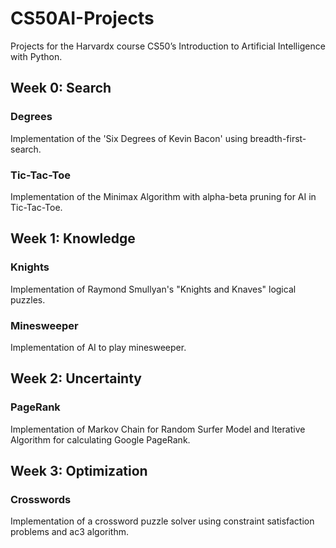 # CS50AI-Projects
Projects for the Harvardx course CS50’s Introduction to Artificial Intelligence with Python.

## Week 0: Search
### Degrees
Implementation of the 'Six Degrees of Kevin Bacon' using breadth-first-search.

### Tic-Tac-Toe
Implementation of the Minimax Algorithm with alpha-beta pruning for AI in Tic-Tac-Toe.

## Week 1: Knowledge
### Knights
Implementation of Raymond Smullyan's "Knights and Knaves" logical puzzles.

### Minesweeper
Implementation of AI to play minesweeper.

## Week 2: Uncertainty

### PageRank
Implementation of Markov Chain for Random Surfer Model and Iterative Algorithm for calculating Google PageRank.

## Week 3: Optimization

### Crosswords
Implementation of a crossword puzzle solver using constraint satisfaction problems and ac3 algorithm.